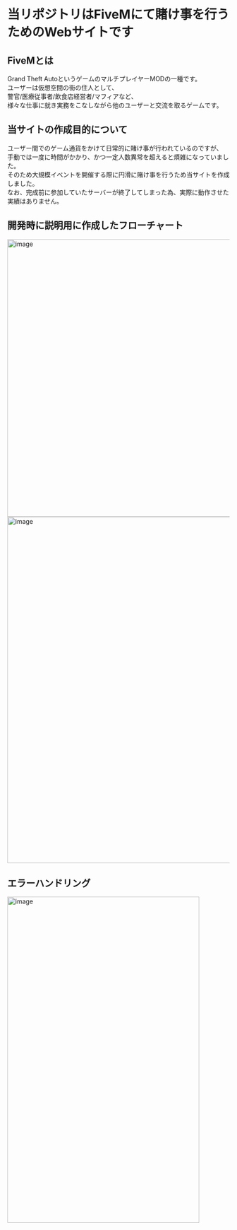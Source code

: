 # 当リポジトリはFiveMにて賭け事を行うためのWebサイトです
## FiveMとは
   Grand Theft AutoというゲームのマルチプレイヤーMODの一種です。 <br>
   ユーザーは仮想空間の街の住人として、 <br>
   警官/医療従事者/飲食店経営者/マフィアなど、<br>
   様々な仕事に就き実務をこなしながら他のユーザーと交流を取るゲームです。<br>

## 当サイトの作成目的について
   ユーザー間でのゲーム通貨をかけて日常的に賭け事が行われているのですが、<br>
   手動では一度に時間がかかり、かつ一定人数異常を超えると煩雑になっていました。<br>
   そのため大規模イベントを開催する際に円滑に賭け事を行うため当サイトを作成しました。<br>
   なお、完成前に参加していたサーバーが終了してしまった為、実際に動作させた実績はありません。<br>

## 開発時に説明用に作成したフローチャート
<img width="738" height="628" alt="image" src="https://github.com/user-attachments/assets/56340864-650f-41ab-b63d-f25978238fcc" />

<img width="644" height="784" alt="image" src="https://github.com/user-attachments/assets/8dca2b6d-8096-46c9-acf1-17dd93e60dff" />

## エラーハンドリング
<img width="435" height="738" alt="image" src="https://github.com/user-attachments/assets/e7ab2cd7-2df1-4ab7-97b2-ec557f9e9838" />
